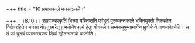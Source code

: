 +++
title = "10 प्रयाणकाले मनसाऽचलेन"

+++
।।8.10।। सप्रपञ्चप्रकृतिं भित्त्वा यस्तिष्ठति एवंभूतं पुरुषमन्तकाले
भक्तियुक्तो निश्चलेन विक्षेपरहितेन मनसा योऽनुस्मरेत्। मनोनैश्चल्ये हेतुः
योगबलेन सम्यक्सुषुम्नामार्गेण भ्रुवोर्मध्ये प्राणमावेश्येति। स तं परं
पुरुषं परात्मस्वरूपं दिव्यं द्योतनात्मकं प्राप्नोति।
